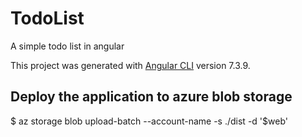 # TodoList

A simple todo list in angular

This project was generated with [Angular CLI](https://github.com/angular/angular-cli) version 7.3.9.


## Deploy the application to azure blob storage
<!-- Run this command only after deploying the azure infrastructure -->
 $  az storage blob upload-batch --account-name <storage-container-name>  -s ./dist -d '$web'
  
